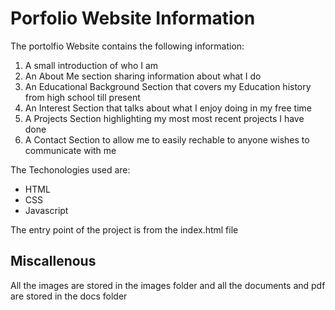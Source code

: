 # Porfolio Website Information
The portolfio Website contains the following information:

1. A small introduction of who I am
2. An About Me section sharing information about what I do
3. An Educational Background Section that covers my Education history from high school till present
4. An Interest Section that talks about what I enjoy doing in my free time
5. A Projects Section highlighting my most most recent projects I have done
6. A Contact Section to allow me to easily rechable to anyone wishes to communicate with me

The Techonologies used are:
- HTML
- CSS
- Javascript

The entry point of the project is from the index.html file 

## Miscallenous 
All the images are stored in the images folder and all the documents and pdf are stored in the docs folder 
